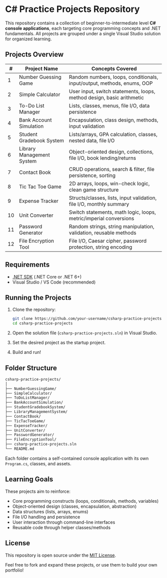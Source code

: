 # C# Practice Projects Repository

This repository contains a collection of beginner-to-intermediate level **C# console applications**, each targeting core programming concepts and .NET fundamentals. All projects are grouped under a single Visual Studio solution for organized learning.

## Projects Overview

| #   | Project Name              | Concepts Covered                                                       |
| --- | ------------------------- | ---------------------------------------------------------------------- |
| 1   | Number Guessing Game      | Random numbers, loops, conditionals, input/output, methods, enums, OOP |
| 2   | Simple Calculator         | User input, switch statements, loops, method design, basic arithmetic  |
| 3   | To-Do List Manager        | Lists, classes, menus, file I/O, data persistence                      |
| 4   | Bank Account Simulation   | Encapsulation, class design, methods, input validation                 |
| 5   | Student Gradebook System  | Lists/arrays, GPA calculation, classes, nested data, file I/O          |
| 6   | Library Management System | Object-oriented design, collections, file I/O, book lending/returns    |
| 7   | Contact Book              | CRUD operations, search & filter, file persistence, sorting            |
| 8   | Tic Tac Toe Game          | 2D arrays, loops, win-check logic, clean game structure                |
| 9   | Expense Tracker           | Structs/classes, lists, input validation, file I/O, monthly summary    |
| 10  | Unit Converter            | Switch statements, math logic, loops, metric/imperial conversions      |
| 11  | Password Generator        | Random strings, string manipulation, validation, reusable methods      |
| 12  | File Encryption Tool      | File I/O, Caesar cipher, password protection, string encoding          |

## Requirements

- [.NET SDK](https://dotnet.microsoft.com/download) (.NET Core or .NET 6+)
- Visual Studio / VS Code (recommended)

## Running the Projects

1. Clone the repository:

   ```bash
   git clone https://github.com/your-username/csharp-practice-projects.git
   cd csharp-practice-projects
   ```

2. Open the solution file (`csharp-practice-projects.sln`) in Visual Studio.

3. Set the desired project as the startup project.

4. Build and run!

## Folder Structure

```bash
csharp-practice-projects/
│
├── NumberGuessingGame/
├── SimpleCalculator/
├── ToDoListManager/
├── BankAccountSimulation/
├── StudentGradebookSystem/
├── LibraryManagementSystem/
├── ContactBook/
├── TicTacToeGame/
├── ExpenseTracker/
├── UnitConverter/
├── PasswordGenerator/
├── FileEncryptionTool/
├── csharp-practice-projects.sln
└── README.md
```

Each folder contains a self-contained console application with its own `Program.cs`, classes, and assets.

## Learning Goals

These projects aim to reinforce:

- Core programming constructs (loops, conditionals, methods, variables)
- Object-oriented design (classes, encapsulation, abstraction)
- Data structures (lists, arrays, enums)
- File I/O handling and persistence
- User interaction through command-line interfaces
- Reusable code through helper classes/methods

## License

This repository is open source under the [MIT License](LICENSE).

Feel free to fork and expand these projects, or use them to build your own portfolio!
